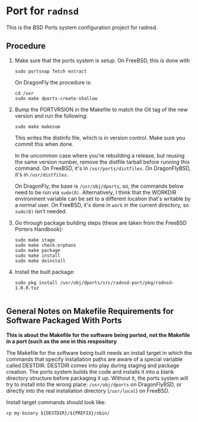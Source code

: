 # Port for `radnsd`

This is the BSD Ports system configuration project for radnsd.

## Procedure

1. Make sure that the ports system is setup. On FreeBSD, this is done with
    ```
    sudo portsnap fetch extract
    ```

   On DragonFly the procedure is:

   ```
   cd /usr
   sudo make dports-create-shallow
   ```

2. Bump the PORTVRSION in the Makefile to match the Git tag of the new version and
   run the following:

    `sudo make makesum`

   This writes the distinfo file, which is in version control. Make sure you commit this
   when done.

   In the uncommon case where you're rebuilding a release, but reusing the same version
   number, remove the distfile tarball before running this command. On FreeBSD, it's in
   `/usr/ports/distfiles`. On DragonFlyBSD, it's in `/usr/distfiles`.

   On DragonFly, the base is `/usr/obj/dports`, so, the commands below need to be run via
   `sudo(8)`. Alternatively, I think that the WORKDIR environment variable can be set
   to a different location that's writable by a normal user. On FreeBSD, it's done in `work`
   in the current directory, so `sudo(8)` isn't needed. 

3. Go through package building steps (these are taken from the FreeBSD Porters Handbook):

   ```
   sudo make stage
   sudo make check-orphans
   sudo make package
   sudo make install
   sudo make deinstall
   ```
4. Install the built package:
   ```
   sudo pkg install /usr/obj/dports/src/radnsd-port/pkg/radnsd-1.0.0.txz
   ```
   ```
## General Notes on Makefile Requirements for Software Packaged With Ports

**This is about the Makefile for the software being ported, not the Makefile
in a port (such as the one in this respository**

The Makefile for the software being built needs an install target in which
the commands that specify installation paths are aware of a special variable
called DESTDIR. DESTDIR comes into play during staging and package creation.
The ports system builds the code and installs it into a blank directory
structure before packaging it up. Without it, the ports system will try to
install into the wrong place: `/usr/obj/dports` on DragonFlyBSD, or directly
into the real installation directory (`/usr/local`) on FreeBSD.

Install target commands should look like:

`cp my-binary ${DESTDIR}/${PREFIX}/sbin/`
